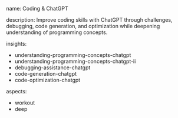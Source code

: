 name: Coding & ChatGPT

description: Improve coding skills with ChatGPT through challenges, debugging, code generation, and optimization while deepening understanding of programming concepts.

insights:
  - understanding-programming-concepts-chatgpt
  - understanding-programming-concepts-chatgpt-ii
  - debugging-assistance-chatgpt
  - code-generation-chatgpt
  - code-optimization-chatgpt

aspects:
  - workout
  - deep
